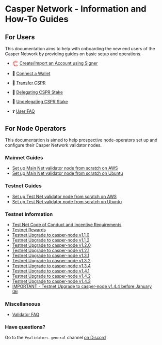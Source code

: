 # Casper Network - Information and How-To Guides

## For Users

This documentation aims to help with onboarding the new end users of the Casper Network by providing guides on basic setup and operations.
  - <img src="assets/CasperNetwork/casper-signer-logo.jpg" alt="Casper Signer" width="20" style="vertical-align:middle"/> [Create/Import an Account using Signer](/docs/user-guides/SignerGuide.md)
  - 👛 [Connect a Wallet](/docs/user-guides/Connect-a-Wallet.md)
  - 💸 [Transfer CSPR](/docs/user-guides/Transfer-CSPR.md)
  - 🥩 [Delegating CSPR Stake](/docs/user-guides/Delegating-CSPR-Stake.md)
  - 🥙 [Undelegating CSPR Stake](/docs/user-guides/Undelegating-CSPR-Stake.md)

  - ❓ [User FAQ](/docs/faq-user.md)

## For Node Operators

This documentation is aimed to help prospective node-operators set up and configure their Casper Network validator nodes.

### Mainnet Guides
  - [Set up Main Net validator node from scratch on AWS](/docs/aws/setup-mainnet-validator-from-scratch.md)
  - [Set up Main Net validator node from scratch on Ubuntu](/docs/ubuntu/setup-mainnet-validator-from-scratch.md)

### Testnet Guides
  - [Set up Test Net validator node from scratch on AWS](/docs/aws/setup-testnet-validator-from-scratch.md)
  - [Set up Test Net validator node from scratch on Ubuntu](/docs/ubuntu/setup-testnet-validator-from-scratch.md)

### Testnet Information
  - [Test Net Code of Conduct and Incentive Requirements](/docs/testnet.md)
  - [Testnet Rewards](/docs/testnet-rewards.md)
  - [Testnet Upgrade to casper-node v1.1.0](/docs/testnet/upgrade-1_1_0.md)
  - [Testnet Upgrade to casper-node v1.1.2](/docs/testnet/upgrade-1_1_2.md)
  - [Testnet Upgrade to casper-node v1.2.0](/docs/testnet/upgrade-1_2_0.md)
  - [Testnet Upgrade to casper-node v1.2.1](/docs/testnet/upgrade-1_2_1.md)
  - [Testnet Upgrade to casper-node v1.3.1](/docs/testnet/upgrade-1_3_1.md)
  - [Testnet Upgrade to casper-node v1.3.2](/docs/testnet/upgrade-1_3_2.md)
  - [Testnet Upgrade to casper-node v1.3.4](/docs/testnet/upgrade-1_3_4.md)
  - [Testnet Upgrade to casper-node v1.4.1](/docs/testnet/upgrade-1_4_1.md)
  - [Testnet Upgrade to casper-node v1.4.2](/docs/testnet/upgrade-1_4_2.md)
  - [Testnet Upgrade to casper-node v1.4.3](/docs/testnet/upgrade-1_4_3.md)
  - [IMPORTANT - Testnet Upgrade to casper-node v1.4.4 before January 06](/docs/testnet/upgrade-1_4_4.md)

### Miscellaneous
- [Validator FAQ](/docs/faq-validator.md)

### Have questions?
Go to the `#validators-general` channel [on Discord](https://discord.gg/casperblockchain)

